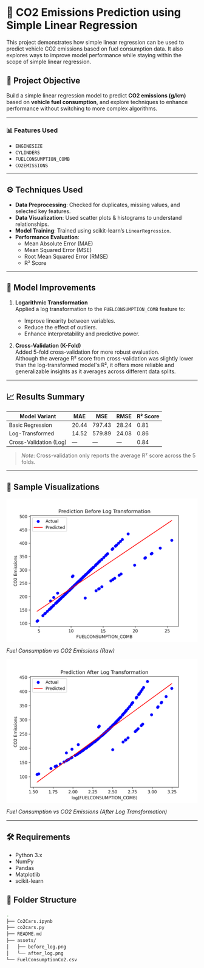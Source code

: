 # 🚗 CO2 Emissions Prediction using Simple Linear Regression

This project demonstrates how simple linear regression can be used to predict vehicle CO2 emissions based on fuel consumption data. It also explores ways to improve model performance while staying within the scope of simple linear regression.

## 📌 Project Objective

Build a simple linear regression model to predict **CO2 emissions (g/km)** based on **vehicle fuel consumption**, and explore techniques to enhance performance without switching to more complex algorithms.

---

### 📊 Features Used

- `ENGINESIZE`
- `CYLINDERS`
- `FUELCONSUMPTION_COMB`
- `CO2EMISSIONS`

---

## ⚙️ Techniques Used

- **Data Preprocessing**: Checked for duplicates, missing values, and selected key features.
- **Data Visualization**: Used scatter plots & histograms to understand relationships.
- **Model Training**: Trained using scikit-learn’s `LinearRegression`.
- **Performance Evaluation**:
  - Mean Absolute Error (MAE)
  - Mean Squared Error (MSE)
  - Root Mean Squared Error (RMSE)
  - R² Score

---

## 🚀 Model Improvements

1. **Logarithmic Transformation**  
   Applied a log transformation to the `FUELCONSUMPTION_COMB` feature to:
   - Improve linearity between variables.
   - Reduce the effect of outliers.
   - Enhance interpretability and predictive power.

2. **Cross-Validation (K-Fold)**  
   Added 5-fold cross-validation for more robust evaluation.  
   Although the average R² score from cross-validation was slightly lower than the log-transformed model's R², it offers more reliable and generalizable insights as it averages across different data splits.

---

## 📈 Results Summary

| Model Variant           | MAE   | MSE   | RMSE  | R² Score |
|------------------------|-------|-------|-------|----------|
| Basic Regression       | 20.44 | 797.43| 28.24 | 0.81     |
| Log-Transformed        | 14.52 | 579.89| 24.08 | 0.86     |
| Cross-Validation (Log) |   —   |   —   |   —   | 0.84     |

> *Note*: Cross-validation only reports the average R² score across the 5 folds.

---

## 📸 Sample Visualizations

<div>
  <img src="assets/before_log.png" alt="Scatter Plot - Before Log" width="600" style="display: block; margin-bottom: 10px;"/>
  <p><em>Fuel Consumption vs CO2 Emissions (Raw)</em></p>
</div>

<div>
  <img src="assets/after_log.png" alt="Scatter Plot - After Log" width="600" style="display: block; margin-bottom: 10px;"/>
  <p><em>Fuel Consumption vs CO2 Emissions (After Log Transformation)</em></p>
</div>

---

## 🛠 Requirements

- Python 3.x
- NumPy
- Pandas
- Matplotlib
- scikit-learn

## 📁 Folder Structure
```bash
.
├── Co2Cars.ipynb
├── co2cars.py
├── README.md
├── assets/
│   ├── before_log.png
│   └── after_log.png
└── FuelConsumptionCo2.csv


```
